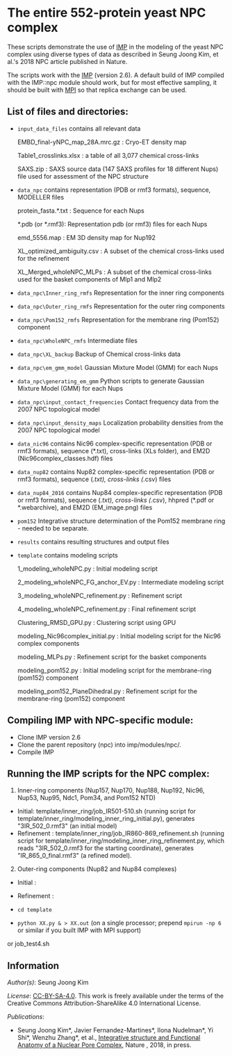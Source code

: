 # The entire 552-protein yeast NPC complex

These scripts demonstrate the use of [IMP](http://salilab.org/imp) in the modeling of the yeast NPC complex using diverse types of data as described in Seung Joong Kim, et al.'s 2018 NPC article published in Nature.

The scripts work with the [IMP](http://salilab.org/imp) (version 2.6).
A default build of IMP compiled with the IMP::npc module should work, but for most effective sampling, it should
be built with [MPI](http://integrativemodeling.org/nightly/doc/html/namespaceIMP_1_1mpi.html) so that replica exchange can be used.

## List of files and directories:

- `input_data_files`		            contains all relevant data

  EMBD_final-yNPC_map_28A.mrc.gz  : Cryo-ET density map
  
  Table1_crosslinks.xlsx : a table of all 3,077 chemical cross-links
  
  SAXS.zip  : SAXS source data (147 SAXS profiles for 18 different Nups) file used for assessment of the NPC structure 
  
- `data_npc`		            contains representation (PDB or rmf3 formats), sequence, MODELLER files

   protein_fasta.*.txt : Sequence for each Nups
   
   *.pdb (or *.rmf3): Representation pdb (or rmf3) files for each Nups
   
   emd_5556.map : EM 3D density map for Nup192
   
   XL_optimized_ambiguity.csv : A subset of the chemical cross-links used for the refinement
   
   XL_Merged_wholeNPC_MLPs : A subset of the chemical cross-links used for the basket components of Mlp1 and Mlp2
   
- `data_npc\Inner_ring_rmfs`		  Representation for the inner ring components
- `data_npc\Outer_ring_rmfs`		  Representation for the outer ring components
- `data_npc\Pom152_rmfs`		  Representation for the membrane ring (Pom152) component
- `data_npc\WholeNPC_rmfs`		  Intermediate files
- `data_npc\XL_backup`		  Backup of Chemical cross-links data
- `data_npc\em_gmm_model`		  Gaussian Mixture Model (GMM) for each Nups
- `data_npc\generating_em_gmm`		  Python scripts to generate Gaussian Mixture Model (GMM) for each Nups
- `data_npc\input_contact_frequencies`		  Contact frequency data from the 2007 NPC topological model
- `data_npc\input_density_maps`		  Localization probability densities from the 2007 NPC topological model

- `data_nic96`		            contains Nic96 complex-specific representation (PDB or rmf3 formats), sequence (*.txt), cross-links (XLs folder), and EM2D (Nic96complex_classes.hdf) files
- `data_nup82`		            contains Nup82 complex-specific representation (PDB or rmf3 formats), sequence (*.txt), cross-links (*.csv) files 
- `data_nup84_2016`		            contains Nup84 complex-specific representation (PDB or rmf3 formats), sequence (*.txt), cross-links (*.csv), hhpred (*.pdf or *.webarchive), and EM2D (EM_image.png) files 
- `pom152`		            Integrative structure determination of the Pom152 membrane ring - needed to be separate.

- `results`		                      contains resulting structures and output files
- `template`			                  contains modeling scripts

  1_modeling_wholeNPC.py  : Initial modeling script

  2_modeling_wholeNPC_FG_anchor_EV.py : Intermediate modeling script

  3_modeling_wholeNPC_refinement.py : Refinement script

  4_modeling_wholeNPC_refinement.py : Final refinement script
  
  Clustering_RMSD_GPU.py : Clustering script using GPU

  modeling_Nic96complex_initial.py : Initial modeling script for the Nic96 complex components
   
  modeling_MLPs.py : Refinement script for the basket components
   
  modeling_pom152.py : Initial modeling script for the membrane-ring (pom152) component
  
  modeling_pom152_PlaneDihedral.py : Refinement script for the membrane-ring (pom152) component
  


## Compiling IMP with NPC-specific module:
- Clone IMP version 2.6
- Clone the parent repository (npc) into imp/modules/npc/.
- Compile IMP

## Running the IMP scripts for the NPC complex:

1. Inner-ring components (Nup157, Nup170, Nup188, Nup192, Nic96, Nup53, Nup95, Ndc1, Pom34, and Pom152 NTD)
- Initial: template/inner_ring/job_IR501-510.sh (running script for template/inner_ring/modeling_inner_ring_initial.py), generates "3IR_502_0.rmf3" (an initial model)
- Refinement : template/inner_ring/job_IR860-869_refinement.sh (running script for template/inner_ring/modeling_inner_ring_refinement.py, which reads "3IR_502_0.rmf3 for the starting coordinate), generates "IR_865_0_final.rmf3" (a refined model).

2. Outer-ring components (Nup82 and Nup84 complexes)
- Initial : 
- Refinement :

- `cd template`
- `python XX.py & > XX.out` (on a single processor; prepend `mpirun -np 6` or similar if you built IMP with MPI support)

or job_test4.sh

## Information

_Author(s)_: Seung Joong Kim

_License_: [CC-BY-SA-4.0](https://creativecommons.org/licenses/by-sa/4.0/legalcode).
This work is freely available under the terms of the Creative Commons
Attribution-ShareAlike 4.0 International License.

_Publications_:
- Seung Joong Kim\*, Javier Fernandez-Martines\*, Ilona Nudelman\*, Yi Shi\*, Wenzhu Zhang\*, et al., [Integrative structure and Functional Anatomy of a Nuclear Pore Complex](http://www.nature.com/nature/journal/), Nature , 2018, in press.

